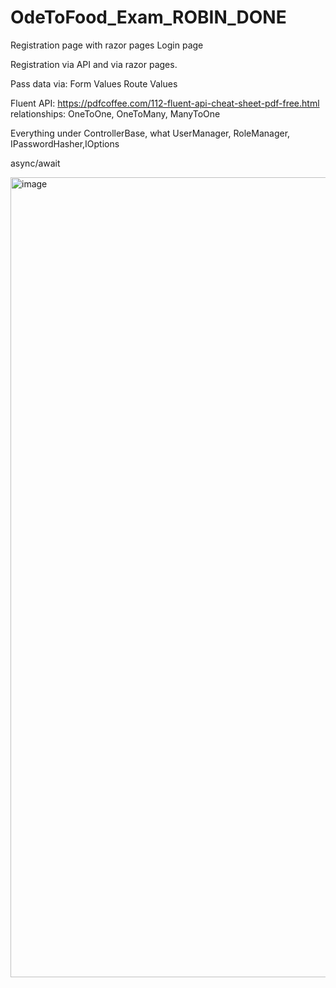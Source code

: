 # OdeToFood_Exam_ROBIN_DONE

Registration page with razor pages
Login page

Registration via API and via razor pages.

Pass data via:
Form Values
Route Values

Fluent API:
https://pdfcoffee.com/112-fluent-api-cheat-sheet-pdf-free.html
relationships: OneToOne, OneToMany, ManyToOne

Everything under ControllerBase, what UserManager<User>, RoleManager<Role>, IPasswordHasher<User>,IOptions<TokenSettings>

async/await

<img width="1280" alt="image" src="https://user-images.githubusercontent.com/32447605/184677035-aa467c73-a4fc-48c3-a098-37c65ddac3f2.png">
